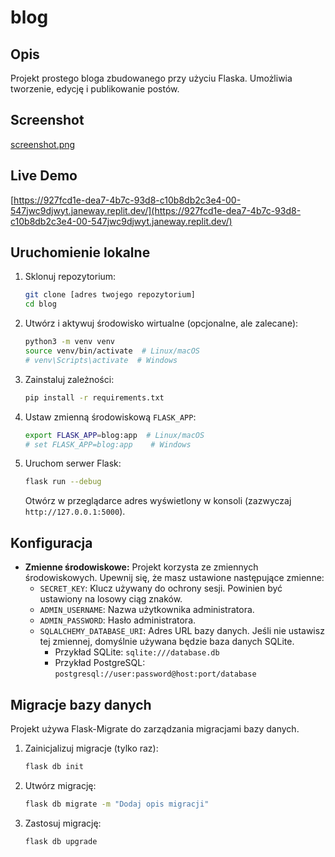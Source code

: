 # blog

## Opis

Projekt prostego bloga zbudowanego przy użyciu Flaska. Umożliwia tworzenie, edycję i publikowanie postów.

## Screenshot

[screenshot.png](screenshot)

## Live Demo

[https://927fcd1e-dea7-4b7c-93d8-c10b8db2c3e4-00-547jwc9djwyt.janeway.replit.dev/](https://927fcd1e-dea7-4b7c-93d8-c10b8db2c3e4-00-547jwc9djwyt.janeway.replit.dev/)

## Uruchomienie lokalne

1.  Sklonuj repozytorium:

    ```bash
    git clone [adres twojego repozytorium]
    cd blog
    ```

2.  Utwórz i aktywuj środowisko wirtualne (opcjonalne, ale zalecane):

    ```bash
    python3 -m venv venv
    source venv/bin/activate  # Linux/macOS
    # venv\Scripts\activate  # Windows
    ```

3.  Zainstaluj zależności:

    ```bash
    pip install -r requirements.txt
    ```

4.  Ustaw zmienną środowiskową `FLASK_APP`:

    ```bash
    export FLASK_APP=blog:app  # Linux/macOS
    # set FLASK_APP=blog:app    # Windows
    ```

5.  Uruchom serwer Flask:

    ```bash
    flask run --debug
    ```

    Otwórz w przeglądarce adres wyświetlony w konsoli (zazwyczaj `http://127.0.0.1:5000`).

## Konfiguracja

*   **Zmienne środowiskowe:** Projekt korzysta ze zmiennych środowiskowych. Upewnij się, że masz ustawione następujące zmienne:
    *   `SECRET_KEY`: Klucz używany do ochrony sesji. Powinien być ustawiony na losowy ciąg znaków.
    *   `ADMIN_USERNAME`: Nazwa użytkownika administratora.
    *   `ADMIN_PASSWORD`: Hasło administratora.
    *   `SQLALCHEMY_DATABASE_URI`: Adres URL bazy danych. Jeśli nie ustawisz tej zmiennej, domyślnie używana będzie baza danych SQLite.
        *   Przykład SQLite: `sqlite:///database.db`
        *   Przykład PostgreSQL: `postgresql://user:password@host:port/database`

## Migracje bazy danych

Projekt używa Flask-Migrate do zarządzania migracjami bazy danych.

1.  Zainicjalizuj migracje (tylko raz):

    ```bash
    flask db init
    ```

2.  Utwórz migrację:

    ```bash
    flask db migrate -m "Dodaj opis migracji"
    ```

3.  Zastosuj migrację:

    ```bash
    flask db upgrade
    ```
